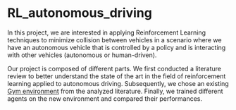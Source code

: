 # RL_autonomous_driving


In this project, we are interested in applying Reinforcement Learning techniques to minimize collision between vehicles in a scenario where we have an autonomous vehicle that is controlled by a policy and is interacting with other vehicles (autonomous or human-driven).

Our project is composed of different parts. We first conducted a literature review to better understand the state of the art in the field of reinforcement learning applied to autonomous driving. Subsequently, we chose an existing [Gym environment](https://github.com/eleurent/highway-env) from the analyzed literature. Finally, we trained different agents on the new environment and compared their performances. 
